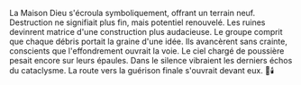 La Maison Dieu s'écroula symboliquement, offrant un terrain neuf.
Destruction ne signifiait plus fin, mais potentiel renouvelé.
Les ruines devinrent matrice d'une construction plus audacieuse.
Le groupe comprit que chaque débris portait la graine d'une idée.
Ils avancèrent sans crainte, conscients que l'effondrement ouvrait la voie.
Le ciel chargé de poussière pesait encore sur leurs épaules.
Dans le silence vibraient les derniers échos du cataclysme.
La route vers la guérison finale s'ouvrait devant eux.
🌌🕯️
